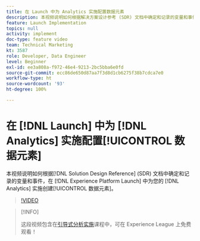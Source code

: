 ```yaml
---
title: 在 Launch 中为 Analytics 实施配置数据元素
description: 本视频说明如何根据解决方案设计参考 (SDR) 文档中确定和记录的变量和事件，在 Launch 中为您的 Analytics 实施创建数据元素。
feature: Launch Implementation
topics: null
activity: implement
doc-type: feature video
team: Technical Marketing
kt: 3587
role: Developer, Data Engineer
level: Beginner
exl-id: ee3a808a-f972-46e4-9213-2bc5bba6e0fd
source-git-commit: ecc86de650d87aa7f3d8d1cb6275f38b7cdca7e0
workflow-type: ht
source-wordcount: '93'
ht-degree: 100%

---
```


# 在 [!DNL Launch] 中为 [!DNL Analytics] 实施配置[!UICONTROL 数据元素]

本视频说明如何根据[!DNL Solution Design Reference] (SDR) 文档中确定和记录的变量和事件，在 [!DNL Experience Platform Launch] 中为您的 [!DNL Analytics] 实施创建[!UICONTROL 数据元素]。

>[!VIDEO](https://video.tv.adobe.com/v/28760/?quality=12&learn=on)

>[!INFO]
>
> 这段视频包含在[引导式分析实施](https://experienceleague.adobe.com/?recommended=Analytics-D-1-2019.1)课程中，可在 Experience League 上免费观看！